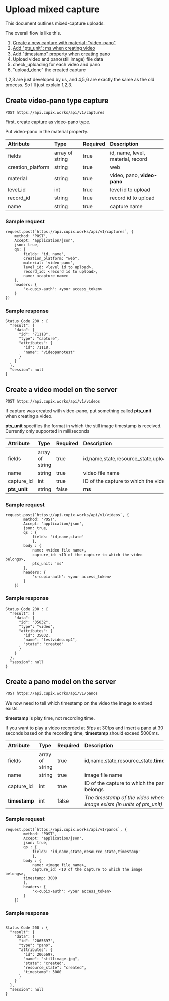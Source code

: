 # Upload mixed capture
This document outlines mixed-capture uploads.



The overall flow is like this.
1. [Create a new capture with material: "video-pano"](#create-video-pano-type-capture)
2. [Add "pts_unit": ms when creating video](#create-a-video-model-on-the-server)
3. [Add "timestamp" property when creating pano](#create-a-pano-model-on-the-server)
4. Upload video and pano(still image) file data 
5. check_uploading for each video and pano
6. "upload_done" the created capture

1,2,3 are just developed by us, and 4,5,6 are exactly the same as the old process. 
So I'll just explain 1,2,3.

## Create video-pano type capture

`POST https://api.cupix.works/api/v1/captures`

First, create capture as video-pano type. 

Put video-pano in the material property.

| Attribute | Type   | Required | Description     |
|:----------|:----------|:----------|:----------|
| fields    | array of string    | true   | id, name, level, material, record	    |
| creation_platform    | string   | true   | web   |
| material    | string    | true   | video, pano, **video-pano**  |
| level_id   | int   | true   |  level id to upload  |
| record_id    | string   | true   | record id to upload    |
| name    | string    | true    | capture name   |

### Sample request 
```
request.post(`https://api.cupix.works/api/v1/captures`, {
    method: 'POST',
    Accept: 'application/json',
    json: true,
    qs: {
        fields: 'id, name',
        creation_platform: "web",
        material: 'video-pano',
        level_id: <level id to upload>,
        record_id: <record id to upload>,
        name: <capture name>
    },
    headers: {
        'x-cupix-auth': <your access_token>
    }
})
```


### Sample response
```
Status Code 200 : {
  "result": {
    "data": {
      "id": "71118",
      "type": "capture",
      "attributes": {
        "id": 71118,
        "name": "videopanotest"
      }
    }
  },
  "session": null
}
``` 

## Create a video model on the server

`POST https://api.cupix.works/api/v1/videos`

If capture was created with video-pano, put something called **pts_unit** when creating a video.


**pts_unit** specifies the format in which the still image timestamp is received.
Currently only supported in milliseconds

| Attribute | Type   | Required | Description     |
|:----------|:----------|:----------|:----------|
| fields    | array of string    | true   | id,name,state,resource_state,upload_url,**pts_unit**  |
| name    | string   | true    | video file name    |
| capture_id   | int   | true   | ID of the capture to which the video belongs   |
|  **pts_unit**  | string   | false   | **ms** |

### Sample request 
```
request.post(`https://api.cupix.works/api/v1/videos`, {
        method: 'POST',
        Accept: 'application/json',
        json: true,
        qs : { 
            fields: 'id,name,state'
            },
        body : {
            name: <video file name>,
            capture_id: <ID of the capture to which the video belongs>,
			pts_unit: 'ms'
        },
        headers: {
            'x-cupix-auth': <your access_token>
        }
    })
```

### Sample response
```
Status Code 200 : {
  "result": {
    "data": {
      "id": "35032",
      "type": "video",
      "attributes": {
        "id": 35032,
        "name": "testvideo.mp4",
        "state": "created"
      }
    }
  },
  "session": null
}
``` 

## Create a pano model on the server

`POST https://api.cupix.works/api/v1/panos`

We now need to tell which timestamp on the video the image to embed exists.

**timestamp** is play time, not recording time. 

If you want to play a video recorded at 5fps at 30fps and insert a pano at 30 seconds based on the recording time, **timestamp** should exceed 5000ms.

| Attribute | Type   | Required | Description     |
|:----------|:----------|:----------|:----------|
| fields    | array of string    | true   | id,name,state,resource_state,**timestamp**  |
| name    | string   | true    | image file name    |
| capture_id   | int   | true   | ID of the capture to which the pano belongs   |
|  **timestamp** | int   | false   | *The timestamp of the video where the image exists (in units of pts_unit)*    |

### Sample request 
```
request.post(`https://api.cupix.works/api/v1/panos`, {
        method: 'POST',
        Accept: 'application/json',
        json: true,
        qs : { 
            fields: 'id,name,state,resource_state,timestamp'
            },
        body : {
            name: <image file name>,
            capture_id: <ID of the capture to which the image belongs>,
	    timestamp: 3000
        },
        headers: {
            'x-cupix-auth': <your access_token>
        }
    })
```

### Sample response
```

Status Code 200 : {
  "result": {
    "data": {
      "id": "2065697",
      "type": "pano",
      "attributes": {
        "id": 2065697,
        "name": "stillimage.jpg",
        "state": "created",
        "resource_state": "created",
        "timestamp": 3000
      }
    }
  },
  "session": null
}

``` 



